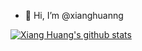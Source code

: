 - 👋 Hi, I’m @xianghuanng
<!---
- 👀 I’m interested in ...
- 🌱 I’m currently learning ...
- 💞️ I’m looking to collaborate on ...
- 📫 How to reach me ...
--->

[![Xiang Huang's github stats](https://github-readme-stats.vercel.app/api?username=xianghuanng&show_icons=true&include_all_commits=true&hide_border=true)](https://github.com/xianghuanng)

<!---
xianghuanng/xianghuanng is a ✨ special ✨ repository because its `README.md` (this file) appears on your GitHub profile.
You can click the Preview link to take a look at your changes.
--->
